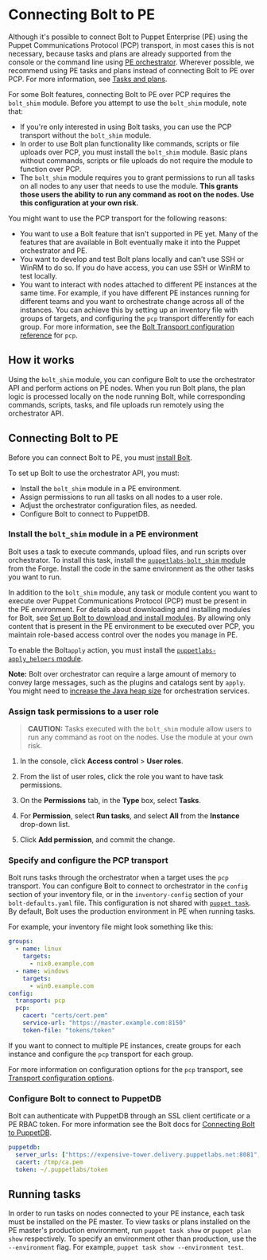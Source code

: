 # Connecting Bolt to PE

Although it's possible to connect Bolt to Puppet Enterprise (PE) using the
Puppet Communications Protocol (PCP) transport, in most cases this is not
necessary, because tasks and plans are already supported from the console or the
command line using
[PE orchestrator](https://puppet.com/docs/pe/latest/running_jobs_with_puppet_orchestrator_overview.html).
Wherever possible, we recommend using PE tasks and plans instead of connecting
Bolt to PE over PCP. For more information, see [Tasks and
plans](https://puppet.com/docs/pe/2019.8/running_tasks_and_plans_pe.html).

For some Bolt features, connecting Bolt to PE over PCP requires the `bolt_shim`
module. Before you attempt to use the `bolt_shim` module, note that:   
- If you're only interested in using Bolt tasks, you can use the PCP transport
  without the `bolt_shim` module.
- In order to use Bolt plan functionality like commands, scripts or file uploads
  over PCP, you must install the `bolt_shim` module. Basic plans without
  commands, scripts or file uploads do not require the module to function over
  PCP.
- The `bolt_shim` module requires you to grant permissions to run all tasks on
  all nodes to any user that needs to use the module. **This grants those users
  the ability to run any command as root on the nodes. Use this configuration at
  your own risk.**

You might want to use the PCP transport for the following reasons:
- You want to use a Bolt feature that isn't supported in PE yet. Many of the
  features that are available in Bolt eventually make it into the Puppet
  orchestrator and PE.
- You want to develop and test Bolt plans locally and can't use SSH or WinRM
  to do so. If you do have access, you can use SSH or WinRM to test locally.
- You want to interact with nodes attached to different PE instances at the
  same time. For example, if you have different PE instances running for
  different teams and you want to orchestrate change across all of the
  instances. You can achieve this by setting up an inventory file with groups of
  targets, and configuring the `pcp` transport differently for each group. For more
  information, see the [Bolt Transport configuration
  reference](https://puppet.com/docs/bolt/latest/bolt_transports_reference.html#pcp)
  for `pcp`.

## How it works

Using the `bolt_shim` module, you can configure Bolt to use the orchestrator API
and perform actions on PE nodes. When you run Bolt plans, the plan logic is
processed locally on the node running Bolt, while corresponding commands,
scripts, tasks, and file uploads run remotely using the orchestrator API.

## Connecting Bolt to PE

Before you can connect Bolt to PE, you must [install
Bolt](https://puppet.com/docs/bolt/latest/bolt_installing.html).

To set up Bolt to use the orchestrator API, you must:
-   Install the `bolt_shim` module in a PE environment.
-   Assign permissions to run all tasks on all nodes to a user role.
-   Adjust the orchestrator configuration files, as needed.
-   Configure Bolt to connect to PuppetDB.

### Install the `bolt_shim` module in a PE environment

Bolt uses a task to execute commands, upload files, and run scripts over
orchestrator. To install this task, install the [`puppetlabs-bolt_shim`
module](https://forge.puppet.com/puppetlabs/bolt_shim) from the Forge. Install
the code in the same environment as the other tasks you want to run.

In addition to the `bolt_shim` module, any task or module content you want to
execute over Puppet Communications Protocol (PCP) must be present in the PE
environment. For details about downloading and installing modules for Bolt, see
[Set up Bolt to download and install
modules](https://puppet.com/docs/bolt/latest/installing_tasks_from_the_forge.html#task-8928).
By allowing only content that is present in the PE environment to be executed
over PCP, you maintain role-based access control over the nodes you manage in
PE.

To enable the Bolt`apply` action, you must install the
[`puppetlabs-apply_helpers`
module](https://forge.puppet.com/puppetlabs/apply_helpers).

**Note:** Bolt over orchestrator can require a large amount of memory to convey
large messages, such as the plugins and catalogs sent by `apply`. You might need
to [increase the Java heap
size](https://puppet.com/docs/pe/latest/config_java_args.html#increase-the-java-heap-size-for-pe-java-services)
for orchestration services.

### Assign task permissions to a user role

> **CAUTION:** Tasks executed with the `bolt_shim` module allow users
  to run any command as root on the nodes. Use the module at
  your own risk.

1.  In the console, click **Access control** > **User roles**.

2.  From the list of user roles, click the role you want to have task
    permissions.

3.  On the **Permissions** tab, in the **Type** box, select **Tasks**.

4.  For **Permission**, select **Run tasks**, and select **All** from the
    **Instance** drop-down list.

5.  Click **Add permission**, and commit the change.


### Specify and configure the PCP transport

Bolt runs tasks through the orchestrator when a target uses the `pcp` transport.
You can configure Bolt to connect to orchestrator in the `config` section of
your inventory file, or in the `inventory-config` section of your
`bolt-defaults.yaml` file. This configuration is not shared with [`puppet
task`](running_tasks_from_the_command_line.dita). By default, Bolt uses the
production environment in PE when running tasks.

For example, your inventory file might look something
like this:
```yaml
groups: 
  - name: linux    
    targets:
      - nix0.example.com
  - name: windows  
    targets:
      - win0.example.com
config: 
  transport: pcp
  pcp:
    cacert: "certs/cert.pem"
    service-url: "https://master.example.com:8150"
    token-file: "tokens/token"
```

If you want to connect to multiple PE instances, create groups for each instance
and configure the `pcp` transport for each group.

For more information on configuration options for the `pcp` transport, see
[Transport configuration
options](https://puppet.com/docs/bolt/latest/bolt_transports_reference.html#pcp).

### Configure Bolt to connect to PuppetDB

Bolt can authenticate with PuppetDB through an SSL client certificate or a PE
RBAC token. For more information see the Bolt docs for [Connecting Bolt to
PuppetDB](https://puppet.com/docs/bolt/latest/bolt_connect_puppetdb.html).

```yaml
puppetdb:
  server_urls: ["https://expensive-tower.delivery.puppetlabs.net:8081", "https://amber-publisher.delivery.puppetlabs.net:8081"]
  cacert: /tmp/ca.pem
  token: ~/.puppetlabs/token
```

## Running tasks

In order to run tasks on nodes connected to your PE instance, each task must be
installed on the PE master. To view tasks or plans installed on the PE master's
production environment, run `puppet task show` or `puppet plan show`
respectively. To specify an environment other than production, use the
`--environment` flag. For example, `puppet task show --environment test`.

